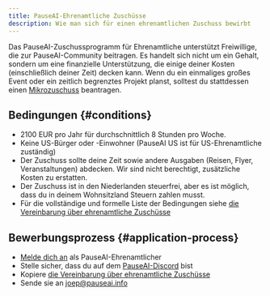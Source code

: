 ```yaml
---
title: PauseAI-Ehrenamtliche Zuschüsse
description: Wie man sich für einen ehrenamtlichen Zuschuss bewirbt
---
```


Das PauseAI-Zuschussprogramm für Ehrenamtliche unterstützt Freiwillige, die zur PauseAI-Community beitragen.
Es handelt sich nicht um ein Gehalt, sondern um eine finanzielle Unterstützung, die einige deiner Kosten (einschließlich deiner Zeit) decken kann.
Wenn du ein einmaliges großes Event oder ein zeitlich begrenztes Projekt planst, solltest du stattdessen einen [Mikrozuschuss](/microgrants) beantragen.

## Bedingungen {#conditions}

- 2100 EUR pro Jahr für durchschnittlich 8 Stunden pro Woche.
- Keine US-Bürger oder -Einwohner (PauseAI US ist für US-Ehrenamtliche zuständig)
- Der Zuschuss sollte deine Zeit sowie andere Ausgaben (Reisen, Flyer, Veranstaltungen) abdecken. Wir sind nicht berechtigt, zusätzliche Kosten zu erstatten.
- Der Zuschuss ist in den Niederlanden steuerfrei, aber es ist möglich, dass du in deinem Wohnsitzland Steuern zahlen musst.
- Für die vollständige und formelle Liste der Bedingungen siehe [die Vereinbarung über ehrenamtliche Zuschüsse](https://docs.google.com/document/d/1HHgKsEj1fEpMEcYZXnZQ41tuXMLvwcbXqgrX1f2JxZc/edit)

## Bewerbungsprozess {#application-process}

- [Melde dich an](/join) als PauseAI-Ehrenamtlicher
- Stelle sicher, dass du auf dem [PauseAI-Discord](https://discord.gg/X9TYc3vs7j) bist
- Kopiere [die Vereinbarung über ehrenamtliche Zuschüsse](https://docs.google.com/document/d/1HHgKsEj1fEpMEcYZXnZQ41tuXMLvwcbXqgrX1f2JxZc/edit)
- Sende sie an [joep@pauseai.info](mailto:joep@pauseai.info)